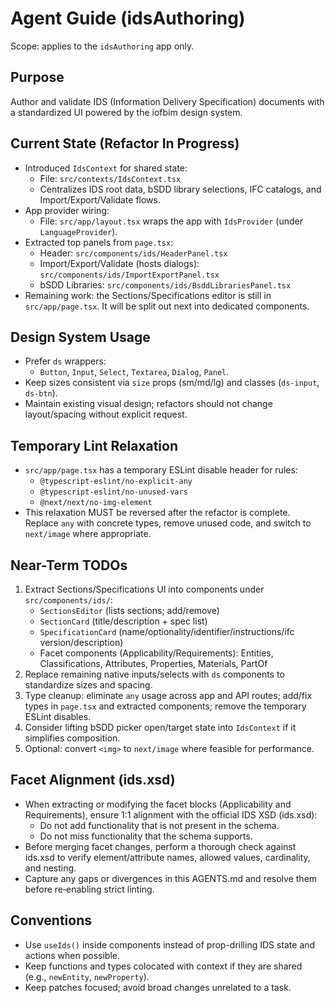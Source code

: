# Agent Guide (idsAuthoring)

Scope: applies to the `idsAuthoring` app only.

## Purpose

Author and validate IDS (Information Delivery Specification) documents with a standardized UI powered by the iofbim design system.

## Current State (Refactor In Progress)

- Introduced `IdsContext` for shared state:
  - File: `src/contexts/IdsContext.tsx`
  - Centralizes IDS root data, bSDD library selections, IFC catalogs, and Import/Export/Validate flows.
- App provider wiring:
  - File: `src/app/layout.tsx` wraps the app with `IdsProvider` (under `LanguageProvider`).
- Extracted top panels from `page.tsx`:
  - Header: `src/components/ids/HeaderPanel.tsx`
  - Import/Export/Validate (hosts dialogs): `src/components/ids/ImportExportPanel.tsx`
  - bSDD Libraries: `src/components/ids/BsddLibrariesPanel.tsx`
- Remaining work: the Sections/Specifications editor is still in `src/app/page.tsx`. It will be split out next into dedicated components.

## Design System Usage

- Prefer `ds` wrappers:
  - `Button`, `Input`, `Select`, `Textarea`, `Dialog`, `Panel`.
- Keep sizes consistent via `size` props (sm/md/lg) and classes (`ds-input`, `ds-btn`).
- Maintain existing visual design; refactors should not change layout/spacing without explicit request.

## Temporary Lint Relaxation

- `src/app/page.tsx` has a temporary ESLint disable header for rules:
  - `@typescript-eslint/no-explicit-any`
  - `@typescript-eslint/no-unused-vars`
  - `@next/next/no-img-element`
- This relaxation MUST be reversed after the refactor is complete. Replace `any` with concrete types, remove unused code, and switch to `next/image` where appropriate.

## Near-Term TODOs

1. Extract Sections/Specifications UI into components under `src/components/ids/`:
   - `SectionsEditor` (lists sections; add/remove)
   - `SectionCard` (title/description + spec list)
   - `SpecificationCard` (name/optionality/identifier/instructions/ifc version/description)
   - Facet components (Applicability/Requirements): Entities, Classifications, Attributes, Properties, Materials, PartOf
2. Replace remaining native inputs/selects with `ds` components to standardize sizes and spacing.
3. Type cleanup: eliminate `any` usage across app and API routes; add/fix types in `page.tsx` and extracted components; remove the temporary ESLint disables.
4. Consider lifting bSDD picker open/target state into `IdsContext` if it simplifies composition.
5. Optional: convert `<img>` to `next/image` where feasible for performance.

## Facet Alignment (ids.xsd)

- When extracting or modifying the facet blocks (Applicability and Requirements), ensure 1:1 alignment with the official IDS XSD (ids.xsd):
  - Do not add functionality that is not present in the schema.
  - Do not miss functionality that the schema supports.
- Before merging facet changes, perform a thorough check against ids.xsd to verify element/attribute names, allowed values, cardinality, and nesting.
- Capture any gaps or divergences in this AGENTS.md and resolve them before re‑enabling strict linting.

## Conventions

- Use `useIds()` inside components instead of prop-drilling IDS state and actions when possible.
- Keep functions and types colocated with context if they are shared (e.g., `newEntity`, `newProperty`).
- Keep patches focused; avoid broad changes unrelated to a task.
